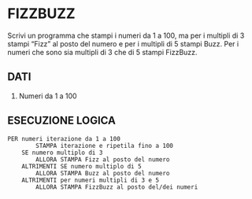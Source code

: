 # FIZZBUZZ

Scrivi un programma che stampi i numeri da 1 a 100,
ma per i multipli di 3 stampi “Fizz” al posto del numero e per i multipli di 5 stampi Buzz.
Per i numeri che sono sia multipli di 3 che di 5 stampi FizzBuzz.

## DATI

1. Numeri da 1 a 100

## ESECUZIONE LOGICA

    PER numeri iterazione da 1 a 100
            STAMPA iterazione e ripetila fino a 100
        SE numero multiplo di 3
            ALLORA STAMPA Fizz al posto del numero
        ALTRIMENTI SE numero multiplo di 5
            ALLORA STAMPA Buzz al posto del numero
        ALTRIMENTI per numeri multipli di 3 e 5
            ALLORA STAMPA FizzBuzz al posto del/dei numeri
            
